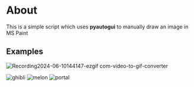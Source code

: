 # About
This is a simple script which uses **pyautogui** to manually draw an image in MS Paint

## Examples
![Recording2024-06-10144147-ezgif com-video-to-gif-converter](https://github.com/aiden10/paint/assets/51337166/f21babc4-1554-46cd-81f7-78ee2d9655c5)

![ghibli](https://github.com/aiden10/paint/assets/51337166/f89e5163-2a27-401c-bfc9-4b041e073e53)
![melon](https://github.com/aiden10/paint/assets/51337166/e463b8fa-f2de-4285-85e4-72fc2b05ef41)
![portal](https://github.com/aiden10/paint/assets/51337166/b273e532-4f42-4796-9548-cc120cd07567)
